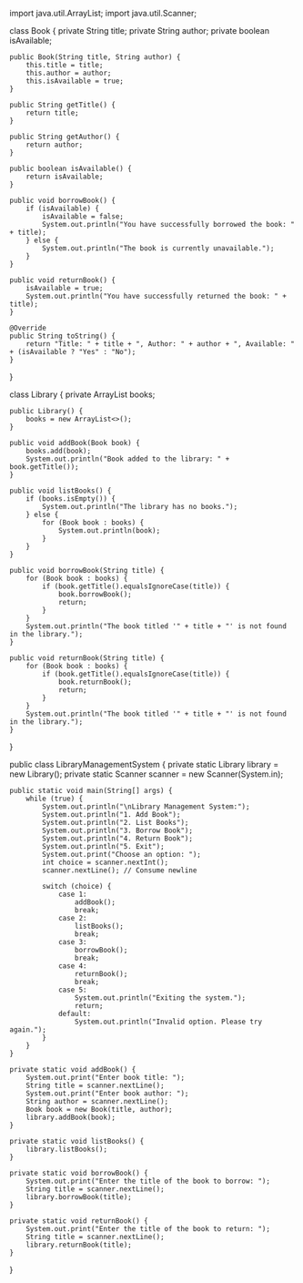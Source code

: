 import java.util.ArrayList;
import java.util.Scanner;

class Book {
    private String title;
    private String author;
    private boolean isAvailable;

    public Book(String title, String author) {
        this.title = title;
        this.author = author;
        this.isAvailable = true;
    }

    public String getTitle() {
        return title;
    }

    public String getAuthor() {
        return author;
    }

    public boolean isAvailable() {
        return isAvailable;
    }

    public void borrowBook() {
        if (isAvailable) {
            isAvailable = false;
            System.out.println("You have successfully borrowed the book: " + title);
        } else {
            System.out.println("The book is currently unavailable.");
        }
    }

    public void returnBook() {
        isAvailable = true;
        System.out.println("You have successfully returned the book: " + title);
    }

    @Override
    public String toString() {
        return "Title: " + title + ", Author: " + author + ", Available: " + (isAvailable ? "Yes" : "No");
    }
}

class Library {
    private ArrayList<Book> books;

    public Library() {
        books = new ArrayList<>();
    }

    public void addBook(Book book) {
        books.add(book);
        System.out.println("Book added to the library: " + book.getTitle());
    }

    public void listBooks() {
        if (books.isEmpty()) {
            System.out.println("The library has no books.");
        } else {
            for (Book book : books) {
                System.out.println(book);
            }
        }
    }

    public void borrowBook(String title) {
        for (Book book : books) {
            if (book.getTitle().equalsIgnoreCase(title)) {
                book.borrowBook();
                return;
            }
        }
        System.out.println("The book titled '" + title + "' is not found in the library.");
    }

    public void returnBook(String title) {
        for (Book book : books) {
            if (book.getTitle().equalsIgnoreCase(title)) {
                book.returnBook();
                return;
            }
        }
        System.out.println("The book titled '" + title + "' is not found in the library.");
    }
}

public class LibraryManagementSystem {
    private static Library library = new Library();
    private static Scanner scanner = new Scanner(System.in);

    public static void main(String[] args) {
        while (true) {
            System.out.println("\nLibrary Management System:");
            System.out.println("1. Add Book");
            System.out.println("2. List Books");
            System.out.println("3. Borrow Book");
            System.out.println("4. Return Book");
            System.out.println("5. Exit");
            System.out.print("Choose an option: ");
            int choice = scanner.nextInt();
            scanner.nextLine(); // Consume newline

            switch (choice) {
                case 1:
                    addBook();
                    break;
                case 2:
                    listBooks();
                    break;
                case 3:
                    borrowBook();
                    break;
                case 4:
                    returnBook();
                    break;
                case 5:
                    System.out.println("Exiting the system.");
                    return;
                default:
                    System.out.println("Invalid option. Please try again.");
            }
        }
    }

    private static void addBook() {
        System.out.print("Enter book title: ");
        String title = scanner.nextLine();
        System.out.print("Enter book author: ");
        String author = scanner.nextLine();
        Book book = new Book(title, author);
        library.addBook(book);
    }

    private static void listBooks() {
        library.listBooks();
    }

    private static void borrowBook() {
        System.out.print("Enter the title of the book to borrow: ");
        String title = scanner.nextLine();
        library.borrowBook(title);
    }

    private static void returnBook() {
        System.out.print("Enter the title of the book to return: ");
        String title = scanner.nextLine();
        library.returnBook(title);
    }
}
